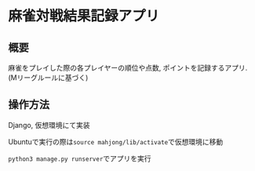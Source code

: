 # 麻雀対戦結果記録アプリ

## 概要

麻雀をプレイした際の各プレイヤーの順位や点数, ポイントを記録するアプリ.(Mリーグルールに基づく)

## 操作方法

Django, 仮想環境にて実装

Ubuntuで実行の際は`source mahjong/lib/activate`で仮想環境に移動

`python3 manage.py runserver`でアプリを実行